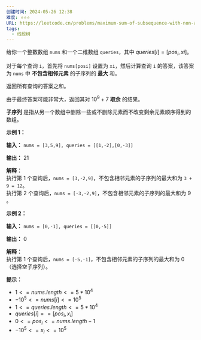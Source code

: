 ```yaml
---
创建时间: 2024-05-26 12:38
难度: ⭐️⭐️⭐️
URL: https://leetcode.cn/problems/maximum-sum-of-subsequence-with-non-adjacent-elements/description/
tags:
  - 线段树
---
```

给你一个整数数组 `nums` 和一个二维数组 `queries`，其中 $queries[i] = [pos_i, xi]$。

对于每个查询 `i`，首先将 `nums[posi]` 设置为 `xi`，然后计算查询 `i` 的答案，该答案为 `nums` 中 **不包含相邻元素** 的子序列的 **最大** 和。

返回所有查询的答案之和。

由于最终答案可能非常大，返回其对 $10^9 + 7$ **取余** 的结果。

**子序列** 是指从另一个数组中删除一些或不删除元素而不改变剩余元素顺序得到的数组。

**示例 1：**

**输入：** `nums = [3,5,9], queries = [[1,-2],[0,-3]]`

**输出：** 21

**解释：**  
执行第 1 个查询后，`nums = [3,-2,9]`，不包含相邻元素的子序列的最大和为 `3 + 9 = 12`。  
执行第 2 个查询后，`nums = [-3,-2,9]`，不包含相邻元素的子序列的最大和为 9 。

**示例 2：**

**输入：** `nums = [0,-1], queries = [[0,-5]]`

**输出：** 0

**解释：**  
执行第 1 个查询后，`nums = [-5,-1]`，不包含相邻元素的子序列的最大和为 0（选择空子序列）。

**提示：**

- $1 <= nums.length <= 5 * 10^4$
- $-10^5 <= nums[i] <= 10^5$
- $1 <= queries.length <= 5 * 10^4$
- $queries[i] == [pos_i, x_i]$
- $0 <= pos_i <= nums.length - 1$
- $-10^5 <= x_i <= 10^5$
